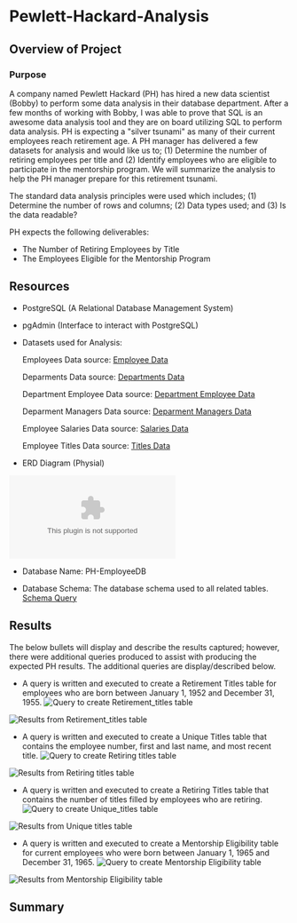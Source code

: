 # Pewlett-Hackard-Analysis

## Overview of Project

### Purpose
A company named Pewlett Hackard (PH) has hired a new data scientist (Bobby) to perform some data analysis in their database department.  After a few months of working with Bobby, I was able to prove that SQL is an awesome data analysis tool and they are on board utilizing SQL to perform data analysis.  PH is expecting a "silver tsunami" as many of their current employees reach retirement age.  A PH manager has delivered a few datasets for analysis and would like us to; (1) Determine the number of retiring employees per title and (2) Identify employees who are eligible to participate in the mentorship program.  We will summarize the analysis to help the PH manager prepare for this retirement tsunami.

The standard data analysis principles were used which includes; (1) Determine the number of rows and columns; (2) Data types used; and (3) Is the data readable?

PH expects the following deliverables:

- The Number of Retiring Employees by Title
- The Employees Eligible for the Mentorship Program

## Resources

- PostgreSQL (A Relational Database Management System)
- pgAdmin (Interface to interact with PostgreSQL)

- Datasets used for Analysis:

  Employees Data source: [Employee Data](https://github.com/SheaButta/Pewlett-Hackard-Analysis/blob/main/Data/employees.csv)

  Deparments Data source: [Departments Data](https://github.com/SheaButta/Pewlett-Hackard-Analysis/blob/main/Data/departments.csv)

  Department Employee Data source: [Department Employee Data](https://github.com/SheaButta/Pewlett-Hackard-Analysis/blob/main/Data/dept_emp.csv)

  Deparment Managers Data source: [Deparment Managers Data](https://github.com/SheaButta/Pewlett-Hackard-Analysis/blob/main/Data/dept_emp.csv)

  Employee Salaries Data source: [Salaries Data](https://github.com/SheaButta/Pewlett-Hackard-Analysis/blob/main/Data/salaries.csv)

  Employee Titles Data source: [Titles Data](https://github.com/SheaButta/Pewlett-Hackard-Analysis/blob/main/Data/titles.csv)

- ERD Diagram (Physial)

![](https://github.com/SheaButta/Pewlett-Hackard-Analysis/blob/main/Data/EmployeeDB_ERD.png.csv)

- Database Name:
  PH-EmployeeDB

- Database Schema: The database schema used to all related tables.
 [Schema Query](https://github.com/SheaButta/Pewlett-Hackard-Analysis/blob/main/Data/schema.sql)
 
## Results

The below bullets will display and describe the results captured; however, there were additional queries produced to assist with producing the expected PH results.  The additional queries are display/described below.

  - A query is written and executed to create a Retirement Titles table for employees who are born between January 1, 1952 and December 31, 1955.
  ![Query to create Retirement_titles table](https://github.com/SheaButta/Pewlett-Hackard-Analysis/blob/main/Data/Create_Retirement_titles_table_query.PNG)
  
  ![Results from Retirement_titles table](https://github.com/SheaButta/Pewlett-Hackard-Analysis/blob/main/Data/Retirement_titles_table_query_results.PNG)
  
  - A query is written and executed to create a Unique Titles table that contains the employee number, first and last name, and most recent title.
  ![Query to create Retiring titles table](https://github.com/SheaButta/Pewlett-Hackard-Analysis/blob/main/Data/Create_Retiring_titles_table_query.PNG)
  
  ![Results from Retiring titles table](https://github.com/SheaButta/Pewlett-Hackard-Analysis/blob/main/Data/Retiring_titles_table_query_results.PNG)
  
  - A query is written and executed to create a Retiring Titles table that contains the number of titles filled by employees who are retiring. 
  ![Query to create Unique_titles table](https://github.com/SheaButta/Pewlett-Hackard-Analysis/blob/main/Data/Create_Unique_titles_table_query.PNG)
  
  ![Results from Unique titles table](https://github.com/SheaButta/Pewlett-Hackard-Analysis/blob/main/Data/Unique_titles_table_query_results.PNG)
  
  
  - A query is written and executed to create a Mentorship Eligibility table for current employees who were born between January 1, 1965 and December 31, 1965.
  ![Query to create Mentorship Eligibility table](https://github.com/SheaButta/Pewlett-Hackard-Analysis/blob/main/Data/Create_mentorship_eligibility_table_query.PNG)
  
  ![Results from Mentorship Eligibility table](https://github.com/SheaButta/Pewlett-Hackard-Analysis/blob/main/Data/Mentorship_eligibility_table_query_results.PNG)
  
## Summary



